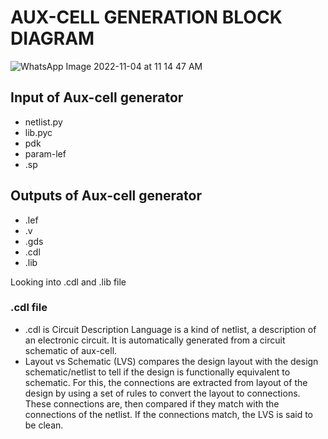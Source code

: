 # AUX-CELL GENERATION BLOCK DIAGRAM

![WhatsApp Image 2022-11-04 at 11 14 47 AM](https://user-images.githubusercontent.com/62790565/199909816-7cfae85b-13d7-4abd-b9a3-9ea817d215b3.jpeg)

## Input of Aux-cell generator
- netlist.py
- lib.pyc
- pdk
- param-lef
- <design>.sp
  
## Outputs of Aux-cell generator
- .lef
- .v
- .gds
- .cdl
- .lib
  
Looking into .cdl and .lib file
### .cdl file
- .cdl is Circuit Description Language is a kind of netlist, a description of an electronic circuit. It is automatically generated from a circuit schematic of aux-cell.
- Layout vs Schematic (LVS) compares the design layout with the design schematic/netlist to tell if the design is functionally equivalent to schematic. For this, the connections are extracted from layout of the design by using a set of rules to convert the layout to connections. These connections are, then compared if they match with the connections of the netlist. If the connections match, the LVS is said to be clean. 

